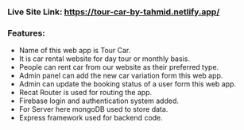 ### Live Site Link: https://tour-car-by-tahmid.netlify.app/

### Features:
- Name of this web app is Tour Car.
- It is car rental website for day tour or monthly basis.
- People can rent car from our website as their preferred type.
- Admin panel can add the new car variation form this web app.
- Admin can update the booking status of a user form this web app.
- Recat Router is used for routing the app.
- Firebase login and authentication system added.
- For Server here mongoDB used to store data.
- Express framework used for backend code.
